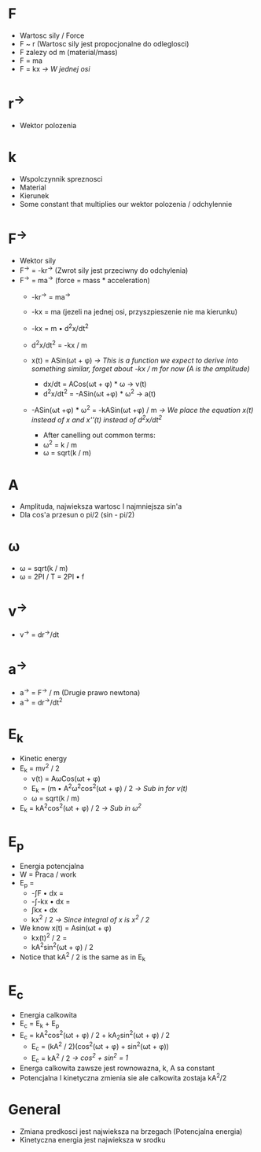 # F
- Wartosc sily / Force
- F ~ r (Wartosc sily jest propocjonalne do odleglosci)
- F zalezy od m (material/mass)
- F = ma
- F = kx *-> W jednej osi*

# r<sup>-></sup>
- Wektor polozenia

# k
- Wspolczynnik spreznosci
- Material
- Kierunek
- Some constant that multiplies our wektor polozenia / odchylennie
# F<sup>-></sup> 
- Wektor sily
- F<sup>-></sup> = -kr<sup>-></sup> (Zwrot sily jest przeciwny do odchylenia)
- F<sup>-></sup> = ma<sup>-></sup> (force = mass * acceleration)
	- -kr<sup>-></sup> = ma<sup>-></sup>
	- -kx = ma (jezeli na jednej osi, przyszpieszenie nie ma kierunku)
	- -kx = m • d<sup>2</sup>x/dt<sup>2</sup>
	- d<sup>2</sup>x/dt<sup>2</sup> = -kx / m
	
	- x(t) = ASin(ωt + φ) *-> This is a function we expect to derive into something similar, forget about -kx / m for now (A is the amplitude)*
		- dx/dt = ACos(ωt + φ) \* ω -> v(t)
		- d<sup>2</sup>x/dt<sup>2</sup> = -ASin(ωt +φ) \* ω<sup>2</sup> -> a(t)
		
	- -ASin(ωt +φ) \* ω<sup>2</sup> = -kASin(ωt +φ) / m *-> We place the equation x(t) instead of x and x''(t) instead of d<sup>2</sup>x/dt<sup>2</sup>*
		- After canelling out common terms:
		- ω<sup>2</sup> = k / m
		- ω = sqrt(k / m)

# A
- Amplituda, najwieksza wartosc I najmniejsza sin'a
- Dla cos'a przesun o pi/2 (sin - pi/2)
# ω
- ω = sqrt(k / m)
- ω = 2PI / T = 2PI • f
# v<sup>-></sup>
- v<sup>-></sup> = dr<sup>-></sup>/dt

# a<sup>-></sup>
- a<sup>-></sup> = F<sup>-></sup> / m (Drugie prawo newtona)
- a<sup>-></sup> = dr<sup>-></sup>/dt<sup>2</sup>

# E<sub>k</sub> 
- Kinetic energy
- E<sub>k</sub> = mv<sup>2</sup> / 2
	- v(t) = AωCos(ωt + φ)
	- E<sub>k</sub> = (m • A<sup>2</sup>ω<sup>2</sup>cos<sup>2</sup>(ωt + φ) / 2 *-> Sub in for v(t)*
	- ω = sqrt(k / m)
- E<sub>k</sub> = kA<sup>2</sup>cos<sup>2</sup>(ωt + φ) / 2 *-> Sub in ω<sup>2</sup>*

# E<sub>p</sub>
- Energia potencjalna
- W = Praca / work
- E<sub>p</sub> =
	- -∫F • dx = 
	- -∫-kx • dx = 
	- ∫kx • dx
	- kx<sup>2</sup> / 2 *-> Since integral of x is x<sup>2</sup> / 2*
- We know x(t) = Asin(ωt + φ)
	- kx(t)<sup>2</sup> / 2 =
	- kA<sup>2</sup>sin<sup>2</sup>(ωt + φ) / 2
- Notice that kA<sup>2</sup> / 2 is the same as in E<sub>k</sub>
# E<sub>c</sub>
- Energia calkowita
- E<sub>c</sub> = E<sub>k</sub> + E<sub>p</sub>
- E<sub>c</sub> = kA<sup>2</sup>cos<sup>2</sup>(ωt + φ) / 2 + kA<sub>2</sub>sin<sup>2</sup>(ωt + φ) / 2
	- E<sub>c</sub> = (kA<sup>2</sup> / 2)(cos<sup>2</sup>(ωt + φ) + sin<sup>2</sup>(ωt + φ))
	- E<sub>c</sub> = kA<sup>2</sup> / 2 *-> cos<sup>2</sup> + sin<sup>2</sup> = 1*
- Energa calkowita zawsze jest rownowazna, k, A sa constant
- Potencjalna I kinetyczna zmienia sie ale calkowita zostaja kA<sup>2</sup>/2
# General
- Zmiana predkosci jest najwieksza na brzegach (Potencjalna energia)
- Kinetyczna energia jest najwieksza w srodku